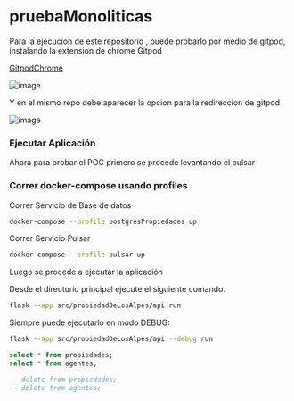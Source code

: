 # pruebaMonoliticas

Para la ejecucion de este repositorio , puede probarlo por medio de gitpod, instalando la extension de chrome Gitpod


<a href="https://chromewebstore.google.com/detail/gitpod/dodmmooeoklaejobgleioelladacbeki?hl=es"> GitpodChrome</a>


![image](https://github.com/CBarreiro22/pruebaMonoliticas/assets/111206402/ab581705-0430-4f66-bb49-9d123356ab6b)

Y en el mismo repo debe aparecer la opcion para la redireccion de gitpod

![image](https://github.com/CBarreiro22/pruebaMonoliticas/assets/111206402/616e4848-8cc8-4f92-a2de-ab5e567e5229)

### Ejecutar Aplicación

Ahora para probar el POC primero se procede levantando el pulsar

### Correr docker-compose usando profiles

Correr Servicio de Base de datos
```bash
docker-compose --profile postgresPropiedades up
```

Correr Servicio Pulsar
```bash
docker-compose --profile pulsar up
```



Luego se procede a ejecutar la aplicación

Desde el directorio principal ejecute el siguiente comando.

```bash
flask --app src/propiedadDeLosAlpes/api run
```

Siempre puede ejecutarlo en modo DEBUG:

```bash
flask --app src/propiedadDeLosAlpes/api --debug run
```

```sql
select * from propiedades;
select * from agentes;

-- delete from propiedades;
-- delete from agentes;
```